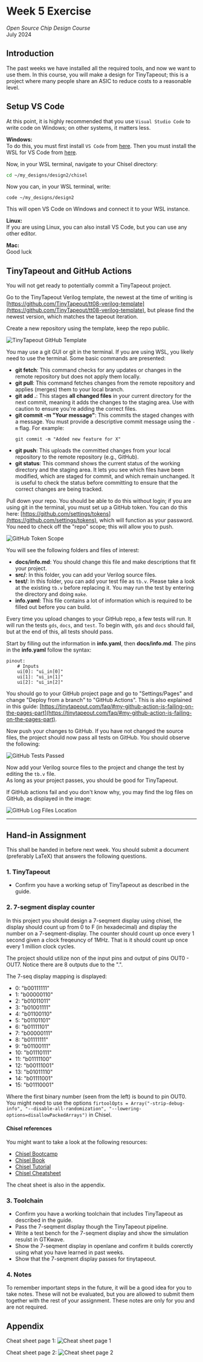 # Week 5 Exercise  
*Open Source Chip Design Course*  
July 2024

## Introduction
The past weeks we have installed all the required tools, and now we want to use them. In this course, you will make a design for TinyTapeout; this is a project where many people share an ASIC to reduce costs to a reasonable level.

## Setup VS Code
At this point, it is highly recommended that you use `Visual Studio Code` to write code on Windows; on other systems, it matters less.

**Windows:**  
To do this, you must first install `VS Code` from [here](https://code.visualstudio.com/). Then you must install the WSL for VS Code from [here](https://marketplace.visualstudio.com/items?itemName=ms-vscode-remote.remote-wsl).

Now, in your WSL terminal, navigate to your Chisel directory:
```bash
cd ~/my_designs/design2/chisel
```

Now you can, in your WSL terminal, write:
```
code ~/my_designs/design2
```

This will open VS Code on Windows and connect it to your WSL instance.

**Linux:**  
If you are using Linux, you can also install VS Code, but you can use any other editor.

**Mac:**  
Good luck

## TinyTapeout and GitHub Actions
You will not get ready to potentially commit a TinyTapeout project.

Go to the TinyTapeout Verilog template, the newest at the time of writing is [https://github.com/TinyTapeout/tt08-verilog-template](https://github.com/TinyTapeout/tt08-verilog-template), but please find the newest version, which matches the tapeout iteration.

Create a new repository using the template, keep the repo public.

![TinyTapeout GitHub Template](Images/github_template_tinytapeout.png)

You may use a git GUI or git in the terminal. If you are using WSL, you likely need to use the terminal. Some basic commands are presented:

- **git fetch**: This command checks for any updates or changes in the remote repository but does not apply them locally.
- **git pull**: This command fetches changes from the remote repository and applies (merges) them to your local branch.
- **git add .**: This stages **all changed files** in your current directory for the next commit, meaning it adds the changes to the staging area. Use with caution to ensure you're adding the correct files.
- **git commit -m "Your message"**: This commits the staged changes with a message. You must provide a descriptive commit message using the `-m` flag. For example:
	```
	git commit -m "Added new feature for X"
	```
- **git push**: This uploads the committed changes from your local repository to the remote repository (e.g., GitHub).
- **git status**: This command shows the current status of the working directory and the staging area. It lets you see which files have been modified, which are staged for commit, and which remain unchanged. It is useful to check the status before committing to ensure that the correct changes are being tracked.

Pull down your repo. You should be able to do this without login; if you are using git in the terminal, you must set up a GitHub token. You can do this here: [https://github.com/settings/tokens](https://github.com/settings/tokens), which will function as your password. You need to check off the "repo" scope; this will allow you to push.

![GitHub Token Scope](Images/repo_check.png)

You will see the following folders and files of interest:

- **docs/info.md**: You should change this file and make descriptions that fit your project.
- **src/**: In this folder, you can add your Verilog source files.
- **test/**: In this folder, you can add your test file as `tb.v`. Please take a look at the existing `tb.v` before replacing it. You may run the test by entering the directory and doing `make`.
- **info.yaml**: This file contains a lot of information which is required to be filled out before you can build.


Every time you upload changes to your GitHub repo, a few tests will run. It will run the tests `gds`, `docs`, and `test`. To begin with, `gds` and `docs` should fail, but at the end of this, all tests should pass.

Start by filling out the information in **info.yaml**, then **docs/info.md**. The pins in the **info.yaml** follow the syntax:
```
pinout:
	# Inputs
	ui[0]: "ui_in[0]"
	ui[1]: "ui_in[1]"
	ui[2]: "ui_in[2]"
```

You should go to your GitHub project page and go to "Settings/Pages" and change "Deploy from a branch" to "GitHub Actions". This is also explained in this guide: [https://tinytapeout.com/faq/#my-github-action-is-failing-on-the-pages-part](https://tinytapeout.com/faq/#my-github-action-is-failing-on-the-pages-part).

Now push your changes to GitHub. If you have not changed the source files, the project should now pass all tests on GitHub. You should observe the following:

![GitHub Tests Passed](Images/github_test_passed.png)

Now add your Verilog source files to the project and change the test by editing the `tb.v` file.  
As long as your project passes, you should be good for TinyTapeout.

If GitHub actions fail and you don't know why, you may find the log files on GitHub, as displayed in the image:

![GitHub Log Files Location](Images/log_files_location.png)

---

## Hand-in Assignment
This shall be handed in before next week. You should submit a document (preferably LaTeX) that answers the following questions.

### 1. TinyTapeout
- Confirm you have a working setup of TinyTapeout as described in the guide.

### 2. 7-segment display counter
In this project you should design a 7-seqment display using chisel, the display should count up from 0 to F (in hexadecimal) and display the number on a 7-seqment-display. 
The counter should count up once every 1 second given a clock freqeuncy of 1MHz. That is it should count up once every 1 million clock cycles.

The project should utilize non of the input pins and output of pins OUT0 - OUT7. Notice there are 8 outputs due to the ".".

The 7-seq display mapping is displayed:
- 0:   "b00111111"
- 1:   "b00000110"
- 2:   "b01011011"
- 3:   "b01001111"
- 4:   "b01100110"
- 5:   "b01101101"
- 6:   "b01111101"
- 7:   "b00000111"
- 8:   "b01111111"
- 9:   "b01100111"
- 10:  "b01110111"
- 11:  "b01111100"
- 12:  "b00111001"
- 13:  "b01011110"
- 14:  "b01111001"
- 15:  "b01110001"

Where the first binary number (seen from the left) is bound to pin OUT0.
You might need to use the options `firtoolOpts = Array("-strip-debug-info", "--disable-all-randomization", "--lowering-options=disallowPackedArrays")` in Chisel.

#### Chisel references
You might want to take a look at the following resources:
- [Chisel Bootcamp](https://mybinder.org/v2/gh/freechipsproject/chisel-bootcamp/master)
- [Chisel Book](https://www.imm.dtu.dk/~masca/chisel-book.html)
- [Chisel Tutorial](https://github.com/ucb-bar/chisel-tutorial)
- [Chisel Cheatsheet](https://github.com/freechipsproject/chisel-cheatsheet/releases/latest/download/chisel_cheatsheet.pdf)

The cheat sheet is also in the appendix.

### 3. Toolchain
- Confirm you have a working toolchain that includes TinyTapeout as described in the guide.
- Pass the 7-seqment display though the TinyTapeout pipeline.
- Write a test bench for the 7-seqment display and show the simulation resulst in GTKwave.
- Show the 7-seqment display in openlane and confirm it builds corerctly using what you have learned in past weeks.
- Show that the 7-seqment display passes for tinytapeout.

### 4. Notes
To remember important steps in the future, it will be a good idea for you to take notes. These will not be evaluated, but you are allowed to submit them together with the rest of your assignment. These notes are only for you and are not required.

## Appendix
Cheat sheet page 1:
![Cheat sheet page 1](chisel_cheat_sheet/chisel_page_1.png)

Cheat sheet page 2:
![Cheat sheet page 2](chisel_cheat_sheet/chisel_page_2.png)
